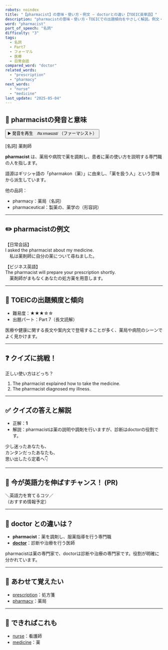 ```yaml
---
robots: noindex
title: "【pharmacist】の意味・使い方・例文 ― doctorとの違い【TOEIC英単語】"
description: "pharmacistの意味・使い方・TOEICでの出題傾向をやさしく解説。例文・クイズ付きでdoctorとの違いもわかりやすく学べます。"
word: "pharmacist"
part_of_speech: "名詞"
difficulty: "3"
tags:
  - 名詞
  - Part7
  - フォーマル
  - 医療
  - 日常会話
compared_word: "doctor"
related_words:
  - "prescription"
  - "pharmacy"
next_words:
  - "nurse"
  - "medicine"
last_update: "2025-05-04"
---
```


## 🔰 pharmacistの発音と意味

<button class="play-audio" onclick="playTTS('pharmacist')">
  <span class="play-audio-main">
    ▶️ 発音を再生　/fɑːrməsɪst/
  </span>
  <span class="play-audio-sub">
    （ファーマシスト）
  </span>
</button>

[名詞] 薬剤師

**pharmacist** は、薬局や病院で薬を調剤し、患者に薬の使い方を説明する専門職の人を指します。

語源はギリシャ語の「pharmakon（薬）」に由来し、「薬を扱う人」という意味から派生しています。

他の品詞：  
- pharmacy：薬局（名詞）
- pharmaceutical：製薬の、薬学の（形容詞）

---

## ✏️ pharmacistの例文

【日常会話】  
I asked the pharmacist about my medicine.  
　私は薬剤師に自分の薬について尋ねました。

【ビジネス英語】  
The pharmacist will prepare your prescription shortly.  
　薬剤師がまもなくあなたの処方薬を用意します。

---

## 🎯 TOEICの出題頻度と傾向

- 難易度：★★★☆☆
- 出題パート：Part 7（長文読解）

医療や健康に関する長文や案内文で登場することが多く、薬局や病院のシーンでよく見かけます。

---

## ❓ クイズに挑戦！

正しい使い方はどっち？

1. The pharmacist explained how to take the medicine.  
2. The pharmacist diagnosed my illness.

---

## ✅ クイズの答えと解説

- 正解：**1**
- 解説：pharmacistは薬の説明や調剤を行いますが、診断はdoctorの役割です。

少し迷ったあなたも、  
カンタンだったあなたも、  
思い出したら定着へ👇️

---

## 🚀 今が英語力を伸ばすチャンス！ (PR)

<div class="info-center">
＼英語力を育てるコツ／<br>  
（おすすめ情報予定）
</div>

---

## 🤔  doctor との違いは？

- **pharmacist**：薬を調剤し、服薬指導を行う専門職
- **[doctor](/doctor)**：診断や治療を行う医師

pharmacistは薬の専門家で、doctorは診断や治療の専門家です。役割が明確に分かれています。

---

## 🧩 あわせて覚えたい

- [prescription](/prescription)：処方箋
- [pharmacy](/pharmacy)：薬局

---

## 📖 できればこれも

- [nurse](/nurse)：看護師
- [medicine](/medicine)：薬

<!-- cvid: aid12_bid04 -->
